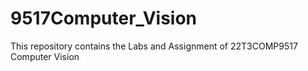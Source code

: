 # 9517Computer_Vision
 This repository contains the Labs and Assignment of 22T3COMP9517 Computer Vision
